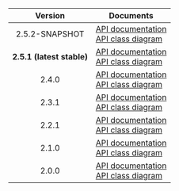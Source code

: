 | Version | Documents |
|:---:|---|
| 2.5.2-SNAPSHOT | [API documentation](2.5.2-SNAPSHOT)<br>[API class diagram](2.5.2-SNAPSHOT/api_class_diagram.svg) |
| **2.5.1 (latest stable)** | [API documentation](latest-stable)<br>[API class diagram](2.5.1/api_class_diagram.svg) |
| 2.4.0 | [API documentation](2.4.0)<br>[API class diagram](2.4.0/api_class_diagram.svg) |
| 2.3.1 | [API documentation](2.3.1)<br>[API class diagram](2.3.1/api_class_diagram.svg) |
| 2.2.1 | [API documentation](2.2.1)<br>[API class diagram](2.2.1/api_class_diagram.svg) |
| 2.1.0 | [API documentation](2.1.0)<br>[API class diagram](2.1.0/api_class_diagram.svg) |
| 2.0.0 | [API documentation](2.0.0)<br>[API class diagram](2.0.0/api_class_diagram.svg) |
